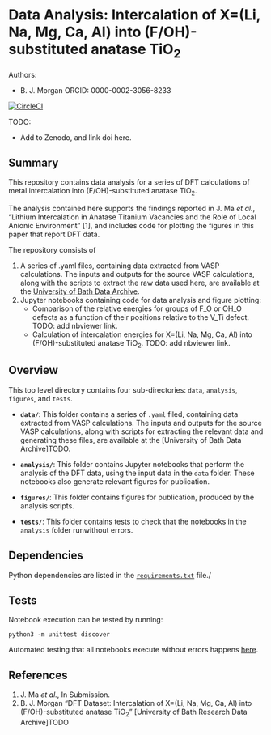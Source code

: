 # Data Analysis: Intercalation of X=(Li, Na, Mg, Ca, Al) into (F/OH)-substituted anatase TiO<sub>2</sub>

Authors:
- B. J. Morgan ORCID: 0000-0002-3056-8233

[![CircleCI](https://circleci.com/gh/bjmorgan/data_F-TiO2_intercalation_anions.svg?style=shield&circle-token=62e9c3a0cf6c788761c1ab66018dced0a0a4fd60)](https://circleci.com/gh/bjmorgan/data_F-TiO2_intercalation_anions)

TODO:
- Add to Zenodo, and link doi here.

## Summary

This repository contains data analysis for a series of DFT calculations of metal intercalation into (F/OH)-substituted anatase TiO<sub>2</sub>.

The analysis contained here supports the findings reported in 
J. Ma *et al.*, &ldquo;Lithium Intercalation in Anatase Titanium Vacancies and the Role of Local Anionic Environment&rdquo; \[1\], and includes code for plotting the figures in this paper that report DFT data.

The repository consists of
1. A series of .yaml files, containing data extracted from VASP calculations. The inputs and outputs for the source VASP calculations, along with the scripts to extract the raw data used here, are available at the [University of Bath Data Archive](TODO).
2. Jupyter notebooks containing code for data analysis and figure plotting:
    - Comparison of the relative energies for groups of F_O or OH_O defects as a function of their positions relative to the V_Ti defect. TODO: add nbviewer link.
    - Calculation of intercalation energies for X=(Li, Na, Mg, Ca, Al) into (F/OH)-substituted anatase TiO<sub>2</sub>. TODO: add nbviewer link.

## Overview

This top level directory contains four sub-directories: `data`, `analysis`, `figures`, and `tests`.

* **`data/`**: This folder contains a series of `.yaml` filed, containing data extracted from VASP calculations. The inputs and outputs for the source VASP calculations, along with scripts for extracting the relevant data and generating these files, are available at the [University of Bath Data Archive]TODO.

* **`analysis/`**: This folder contains Jupyter notebooks that perform the analysis of the DFT data, using the input data in the `data` folder. These notebooks also generate relevant figures for publication.

* **`figures/`**: This folder contains figures for publication, produced by the analysis scripts.

* **`tests/`**: This folder contains tests to check that the notebooks in the `analysis` folder runwithout errors.

## Dependencies

Python dependencies are listed in the [`requirements.txt`](requirements.txt) file./

## Tests

Notebook execution can be tested by running:
```
python3 -m unittest discover
```

Automated testing that all notebooks execute without errors happens [here](https://circleci.com/gh/bjmorgan/data_F-TiO2_intercalation_anions).

## References

1. J. Ma *et al.*, In Submission.
2. B. J. Morgan &ldquo;DFT Dataset: Intercalation of X=(Li, Na, Mg, Ca, Al) into (F/OH)-substituted anatase TiO<sub>2</sub>&rdquo; [University of Bath Research Data Archive]TODO

